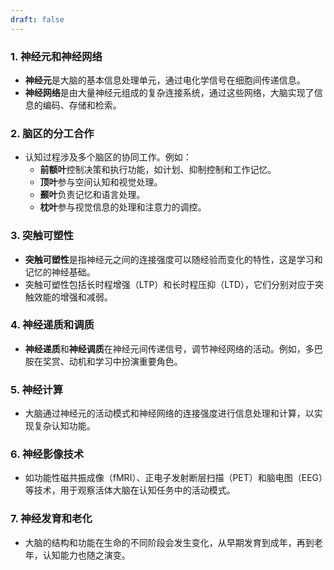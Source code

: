 ```yaml
---
draft: false
---
```

### 1. 神经元和神经网络

- **神经元**是大脑的基本信息处理单元，通过电化学信号在细胞间传递信息。
- **神经网络**是由大量神经元组成的复杂连接系统，通过这些网络，大脑实现了信息的编码、存储和检索。

### 2. 脑区的分工合作

- 认知过程涉及多个脑区的协同工作。例如：
    - **前额叶**控制决策和执行功能，如计划、抑制控制和工作记忆。
    - **顶叶**参与空间认知和视觉处理。
    - **颞叶**负责记忆和语言处理。
    - **枕叶**参与视觉信息的处理和注意力的调控。

### 3. 突触可塑性

- **突触可塑性**是指神经元之间的连接强度可以随经验而变化的特性，这是学习和记忆的神经基础。
- 突触可塑性包括长时程增强（LTP）和长时程压抑（LTD），它们分别对应于突触效能的增强和减弱。

### 4. 神经递质和调质

- **神经递质**和**神经调质**在神经元间传递信号，调节神经网络的活动。例如，多巴胺在奖赏、动机和学习中扮演重要角色。

### 5. 神经计算

- 大脑通过神经元的活动模式和神经网络的连接强度进行信息处理和计算，以实现复杂认知功能。

### 6. 神经影像技术

- 如功能性磁共振成像（fMRI）、正电子发射断层扫描（PET）和脑电图（EEG）等技术，用于观察活体大脑在认知任务中的活动模式。

### 7. 神经发育和老化

- 大脑的结构和功能在生命的不同阶段会发生变化，从早期发育到成年，再到老年，认知能力也随之演变。